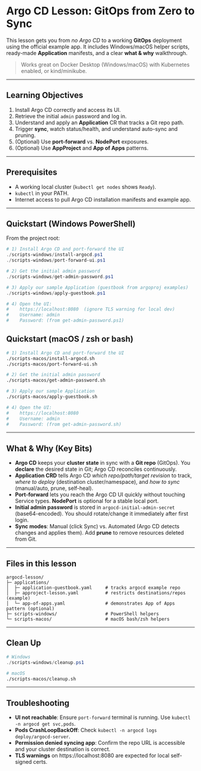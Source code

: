 # Argo CD Lesson: GitOps from Zero to Sync

This lesson gets you from *no Argo CD* to a working **GitOps** deployment using
the official example app. It includes Windows/macOS helper scripts, ready-made
**Application** manifests, and a clear **what & why** walkthrough.

> Works great on Docker Desktop (Windows/macOS) with Kubernetes enabled, or kind/minikube.

---

## Learning Objectives
1. Install Argo CD correctly and access its UI.
2. Retrieve the initial `admin` password and log in.
3. Understand and apply an **Application** CR that tracks a Git repo path.
4. Trigger **sync**, watch status/health, and understand auto-sync and pruning.
5. (Optional) Use **port-forward** vs. **NodePort** exposures.
6. (Optional) Use **AppProject** and **App of Apps** patterns.

---

## Prerequisites
- A working local cluster (`kubectl get nodes` shows `Ready`).
- `kubectl` in your PATH.
- Internet access to pull Argo CD installation manifests and example app.

---

## Quickstart (Windows PowerShell)
From the project root:
```powershell
# 1) Install Argo CD and port-forward the UI
./scripts-windows/install-argocd.ps1
./scripts-windows/port-forward-ui.ps1

# 2) Get the initial admin password
./scripts-windows/get-admin-password.ps1

# 3) Apply our sample Application (guestbook from argoproj examples)
./scripts-windows/apply-guestbook.ps1

# 4) Open the UI:
#    https://localhost:8080  (ignore TLS warning for local dev)
#    Username: admin
#    Password: (from get-admin-password.ps1)
```

## Quickstart (macOS / zsh or bash)
```bash
# 1) Install Argo CD and port-forward the UI
./scripts-macos/install-argocd.sh
./scripts-macos/port-forward-ui.sh

# 2) Get the initial admin password
./scripts-macos/get-admin-password.sh

# 3) Apply our sample Application
./scripts-macos/apply-guestbook.sh

# 4) Open the UI:
#    https://localhost:8080
#    Username: admin
#    Password: (from get-admin-password.sh)
```

---

## What & Why (Key Bits)

- **Argo CD** keeps your **cluster state** in sync with a **Git repo** (GitOps). You **declare** the desired state in Git; Argo CD reconciles continuously.
- **Application CRD** tells Argo CD *which repo/path/target revision* to track, *where to deploy* (destination cluster/namespace), and *how to sync* (manual/auto, prune, self-heal).
- **Port-forward** lets you reach the Argo CD UI quickly without touching Service types. **NodePort** is optional for a stable local port.
- **Initial admin password** is stored in `argocd-initial-admin-secret` (base64-encoded). You should rotate/change it immediately after first login.
- **Sync modes**: Manual (click Sync) vs. Automated (Argo CD detects changes and applies them). Add **prune** to remove resources deleted from Git.

---

## Files in this lesson

```
argocd-lesson/
├─ applications/
│  ├─ application-guestbook.yaml     # tracks argocd example repo
│  ├─ approject-lesson.yaml          # restricts destinations/repos (example)
│  └─ app-of-apps.yaml               # demonstrates App of Apps pattern (optional)
├─ scripts-windows/                  # PowerShell helpers
└─ scripts-macos/                    # macOS bash/zsh helpers
```

---

## Clean Up
```powershell
# Windows
./scripts-windows/cleanup.ps1
```
```bash
# macOS
./scripts-macos/cleanup.sh
```

---

## Troubleshooting
- **UI not reachable**: Ensure `port-forward` terminal is running. Use `kubectl -n argocd get svc,pods`.
- **Pods CrashLoopBackOff**: Check `kubectl -n argocd logs deploy/argocd-server`.
- **Permission denied syncing app**: Confirm the repo URL is accessible and your cluster destination is correct.
- **TLS warnings** on https://localhost:8080 are expected for local self-signed certs.
